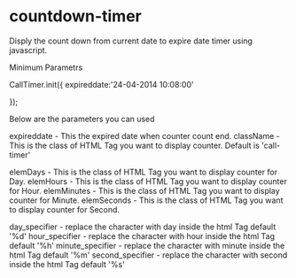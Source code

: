 countdown-timer
===============

Disply the count down from current date to expire date timer using javascript. 

Minimum Parametrs

CallTimer.init({
  expireddate:'24-04-2014 10:08:00'
 
});

Below are the parameters you can used 

expireddate  - This the expired date when counter count end.
className - This is the class of HTML Tag you want to display counter. Default is 'call-timer'

elemDays - This is the class of HTML Tag you want to display counter for Day.
elemHours - This is the class of HTML Tag you want to display counter for Hour.
elemMinutes - This is the class of HTML Tag you want to display counter for Minute.
elemSeconds - This is the class of HTML Tag you want to display counter for Second.

day_specifier - replace the character with day inside the html Tag default '%d' 
hour_specifier - replace the character with hour inside the html Tag default '%h' 
minute_specifier - replace the character with minute inside the html Tag default '%m' 
second_specifier - replace the character with second inside the html Tag default '%s' 





